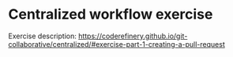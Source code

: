 
# Centralized workflow exercise

Exercise description: https://coderefinery.github.io/git-collaborative/centralized/#exercise-part-1-creating-a-pull-request
